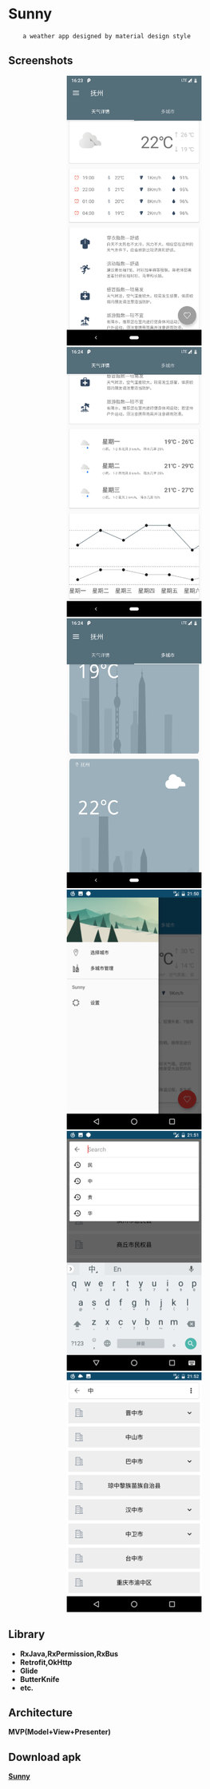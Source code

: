 # Sunny
        a weather app designed by material design style

## Screenshots
<div align="center">
<img src="https://raw.githubusercontent.com/FrankHongS/Sunny/master/screenshots/1.png" width="270" height="540"/>
<img src="https://raw.githubusercontent.com/FrankHongS/Sunny/master/screenshots/2.png" width="270" height="540"/>
<img src="https://raw.githubusercontent.com/FrankHongS/Sunny/master/screenshots/3.png" width="270" height="540"/>
<img src="https://raw.githubusercontent.com/FrankHongS/Sunny/master/screenshots/4.png" width="270" height="480"/>
<img src="https://raw.githubusercontent.com/FrankHongS/Sunny/master/screenshots/5.png" width="270" height="480"/>
<img src="https://raw.githubusercontent.com/FrankHongS/Sunny/master/screenshots/6.png" width="270" height="480"/>
</div>

## Library
* **RxJava,RxPermission,RxBus**
* **Retrofit,OkHttp**
* **Glide**
* **ButterKnife** 
* **etc.**

## Architecture
**MVP(Model+View+Presenter)**

## Download apk
**[Sunny](https://www.pgyer.com/gcEs)**
